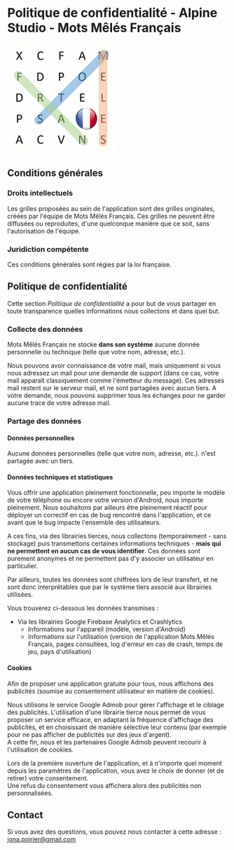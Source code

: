 # Politique de confidentialité - Alpine Studio - Mots Mêlés Français

![Logo Application](images/icone_app_250_250_rounded.png?raw=true "Title")

## Conditions générales

### Droits intellectuels

Les grilles proposées au sein de l'application sont des grilles originales, créées par l'équipe de Mots Mêlés Français.
Ces grilles ne peuvent être diffusées ou reproduites, d'une quelconque manière que ce soit, sans l'autorisation de l'équipe.

### Juridiction compétente

Ces conditions générales sont régies par la loi française. 

## Politique de confidentialité

Cette section _Politique de confidentialité_ a pour but de vous partager en toute transparence quelles informations
nous collectons et dans quel but.

### Collecte des données

Mots Mêlés Français ne stocke **dans son système** aucune donnée personnelle ou technique (telle que votre nom, adresse, etc.). 

Nous pouvons avoir connaissance de votre mail, mais uniquement si vous nous adressez un mail pour une demande de support (dans ce cas, votre mail apparaît classiquement comme l'émetteur du message). 
Ces adresses mail restent sur le serveur mail, et ne sont partagées avec aucun tiers. A votre demande, nous pouvons supprimer tous les échanges pour ne garder aucune trace de votre adresse mail.

### Partage des données

#### Données personnelles

Aucune données personnelles (telle que votre nom, adresse, etc.). n'est partagée avec un tiers.

#### Données techniques et statistiques

Vous offrir une application pleinement fonctionnelle, peu importe le modèle de votre téléphone ou encore votre version d'Android, nous importe pleinement.
Nous souhaitons par ailleurs être pleinement réactif pour déployer un correctif en cas de bug rencontré dans l'application, et ce avant que le bug impacte l'ensemble des utilisateurs.

A ces fins, via des librairies tierces, nous collectons (temporairement - sans stockage) puis transmettons certaines informations techniques - **mais qui ne permettent en aucun cas de vous identifier**. Ces données sont purement anonymes et ne permettent pas d'y associer un utilisateur en particulier.

Par ailleurs, toutes les données sont chiffrées lors de leur transfert, et ne sont donc interprétables que par le système tiers associé aux librairies utilisées.

Vous trouverez ci-dessous les données transmises : 

- Via les librairies Google Firebase Analytics et Crashlytics
  - Informations sur l'appareil (modèle, version d'Android)
  - Informations sur l'utilisation (version de l'application Mots Mêlés Français, pages consultées, log d'erreur en cas de crash, temps de jeu, pays d'utilisation)

#### Cookies
Afin de proposer une application gratuite pour tous, nous affichons des publicités (soumise au consentement utilisateur en matière de cookies).

Nous utilisons le service Google Admob pour gérer l'affichage et le ciblage des publicités. L'utilisation d'une librairie tierce nous permet de vous proposer un service efficace, en adaptant la fréquence d'affichage des publicités, et en choisissant de manière sélective leur contenu (par exemple pour ne pas afficher de publicités sur des jeux d'argent).\
A cette fin, nous et les partenaires Google Admob peuvent recourir à l'utilisation de cookies.

Lors de la première ouverture de l'application, et à n'importe quel moment depuis les paramètres de l'application, vous avez le choix de donner (et de retirer) votre consentement.\
Une refus du consentement vous affichera alors des publicités non personnalisées.


## Contact
Si vous avez des questions, vous pouvez nous contacter à cette adresse : <jona.poirier@gmail.com>

